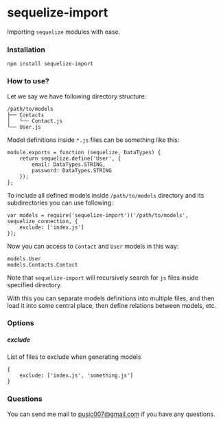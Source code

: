 sequelize-import
================

Importing ``sequelize`` modules with ease.

### Installation
```
npm install sequelize-import
```

### How to use?

Let we say we have following directory structure:

```
/path/to/models
├── Contacts
│   └── Contact.js
└── User.js
```

Model definitions inside ``*.js`` files can be something like this:
```
module.exports = function (sequelize, DataTypes) {
	return sequelize.define('User', {
		email: DataTypes.STRING,
		password: DataTypes.STRING
	});
};
```

To include all defined models inside ``/path/to/models`` directory and its subdirectories you can use following:

```
var models = require('sequelize-import')('/path/to/models', sequelize_connection, { 
	exclude: ['index.js'] 
});
```

Now you can access to ``Contact`` and ``User`` models in this way:
```
models.User
models.Contacts.Contact
```

Note that ``sequelize-import`` will recursively search for ``js`` files inside specified directory.

With this you can separate models definitions into multiple files, and then load it into some central place, then define relations between models, etc.

### Options

##### exclude
List of files to exclude when generating models
```
{
	exclude: ['index.js', 'something.js']
}
```

### Questions
You can send me mail to pusic007@gmail.com if you have any questions.
